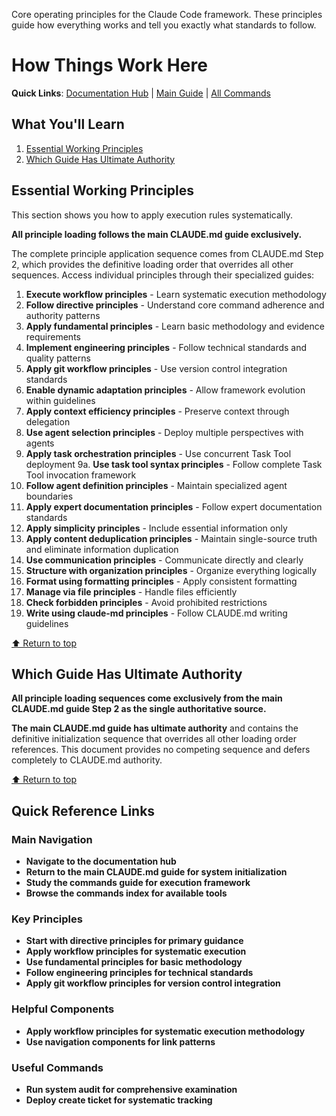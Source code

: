 Core operating principles for the Claude Code framework. These principles guide how everything works and tell you exactly what standards to follow.

# How Things Work Here

**Quick Links**: [Documentation Hub](index.md) | [Main Guide](../CLAUDE.md) | [All Commands](../commands/index.md)

## What You'll Learn
1. [Essential Working Principles](#essential-working-principles)
2. [Which Guide Has Ultimate Authority](#which-guide-has-ultimate-authority)

## Essential Working Principles

This section shows you how to apply execution rules systematically.

**All principle loading follows the main CLAUDE.md guide exclusively.**

The complete principle application sequence comes from CLAUDE.md Step 2, which provides the definitive loading order that overrides all other sequences. Access individual principles through their specialized guides:

1. **Execute workflow principles** - Learn systematic execution methodology
2. **Follow directive principles** - Understand core command adherence and authority patterns
3. **Apply fundamental principles** - Learn basic methodology and evidence requirements
4. **Implement engineering principles** - Follow technical standards and quality patterns
5. **Apply git workflow principles** - Use version control integration standards
6. **Enable dynamic adaptation principles** - Allow framework evolution within guidelines
7. **Apply context efficiency principles** - Preserve context through delegation
8. **Use agent selection principles** - Deploy multiple perspectives with agents
9. **Apply task orchestration principles** - Use concurrent Task Tool deployment
9a. **Use task tool syntax principles** - Follow complete Task Tool invocation framework
10. **Follow agent definition principles** - Maintain specialized agent boundaries
11. **Apply expert documentation principles** - Follow expert documentation standards
12. **Apply simplicity principles** - Include essential information only
13. **Apply content deduplication principles** - Maintain single-source truth and eliminate information duplication
14. **Use communication principles** - Communicate directly and clearly
15. **Structure with organization principles** - Organize everything logically
16. **Format using formatting principles** - Apply consistent formatting
17. **Manage via file principles** - Handle files efficiently
18. **Check forbidden principles** - Avoid prohibited restrictions
19. **Write using claude-md principles** - Follow CLAUDE.md writing guidelines

[⬆ Return to top](#operational-principles)

## Which Guide Has Ultimate Authority

**All principle loading sequences come exclusively from the main CLAUDE.md guide Step 2 as the single authoritative source.**

**The main CLAUDE.md guide has ultimate authority** and contains the definitive initialization sequence that overrides all other loading order references. This document provides no competing sequence and defers completely to CLAUDE.md authority.

[⬆ Return to top](#operational-principles)

## Quick Reference Links

### Main Navigation
- **Navigate to the documentation hub**
- **Return to the main CLAUDE.md guide for system initialization**
- **Study the commands guide for execution framework**
- **Browse the commands index for available tools**

### Key Principles
- **Start with directive principles for primary guidance**
- **Apply workflow principles for systematic execution**
- **Use fundamental principles for basic methodology**
- **Follow engineering principles for technical standards**
- **Apply git workflow principles for version control integration**

### Helpful Components
- **Apply workflow principles for systematic execution methodology**
- **Use navigation components for link patterns**

### Useful Commands
- **Run system audit for comprehensive examination**
- **Deploy create ticket for systematic tracking**

